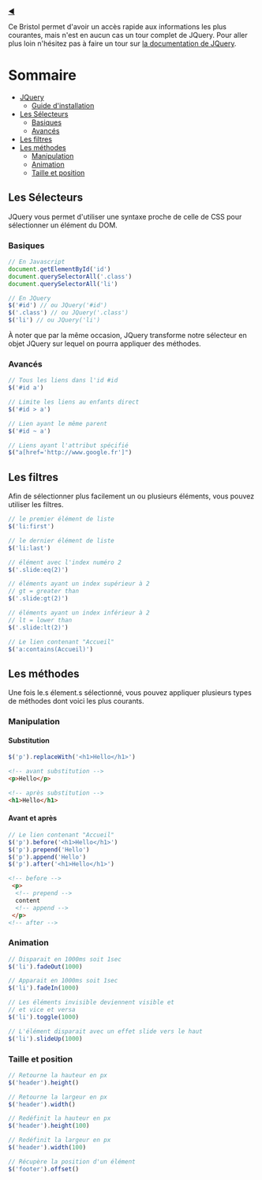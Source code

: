 [:arrow_backward:](../README.md)

Ce Bristol permet d'avoir un accès rapide aux informations les plus courantes, mais n'est en aucun cas un tour complet de JQuery. Pour aller plus loin n'hésitez pas à faire un tour sur [la documentation de JQuery](https://api.jquery.com/).

# Sommaire

- [JQuery](#jquery)
  - [Guide d'installation](INSTALL.md)
- [Les Sélecteurs](#les-selecteurs)
  - [Basiques](#basiques)
  - [Avancés](#avances)
- [Les filtres](#les-filtres)
- [Les méthodes](#les-methodes)
  - [Manipulation](#manipulation)
  - [Animation](#animation)
  - [Taille et position](#taille-et-position)


## Les Sélecteurs

JQuery vous permet d'utiliser une syntaxe proche de celle de CSS pour sélectionner un élément du DOM.

### Basiques

```js
// En Javascript
document.getElementById('id')
document.querySelectorAll('.class')
document.querySelectorAll('li')

// En JQuery
$('#id') // ou JQuery('#id')
$('.class') // ou JQuery('.class')
$('li') // ou JQuery('li')
```

À noter que par la même occasion, JQuery transforme notre sélecteur en objet JQuery sur lequel on pourra appliquer des méthodes.

### Avancés

```js
// Tous les liens dans l'id #id
$('#id a')

// Limite les liens au enfants direct
$('#id > a')

// Lien ayant le même parent
$('#id ~ a')

// Liens ayant l'attribut spécifié
$("a[href='http://www.google.fr']")
```

## Les filtres

Afin de sélectionner plus facilement un ou plusieurs éléments, vous pouvez utiliser les filtres.

```js
// le premier élément de liste
$('li:first')

// le dernier élément de liste
$('li:last')

// élément avec l'index numéro 2
$('.slide:eq(2)')

// éléments ayant un index supérieur à 2
// gt = greater than
$('.slide:gt(2)')

// éléments ayant un index inférieur à 2
// lt = lower than
$('.slide:lt(2)')

// Le lien contenant "Accueil"
$('a:contains(Accueil)')
```

## Les méthodes

Une fois le.s élement.s sélectionné, vous pouvez appliquer plusieurs types de méthodes dont voici les plus courants.

### Manipulation

#### Substitution

```js
$('p').replaceWith('<h1>Hello</h1>')
```

```html
<!-- avant substitution -->
<p>Hello</p>

<!-- après substitution -->
<h1>Hello</h1>
```

#### Avant et après

```js
// Le lien contenant "Accueil"
$('p').before('<h1>Hello</h1>')
$('p').prepend('Hello')
$('p').append('Hello')
$('p').after('<h1>Hello</h1>')
```

```html
<!-- before -->
 <p>
  <!-- prepend -->
  content
  <!-- append -->
 </p>
<!-- after -->
```

### Animation

```js
// Disparait en 1000ms soit 1sec
$('li').fadeOut(1000)

// Apparait en 1000ms soit 1sec
$('li').fadeIn(1000)

// Les éléments invisible deviennent visible et
// et vice et versa
$('li').toggle(1000)

// L'élément disparait avec un effet slide vers le haut
$('li').slideUp(1000)
```

### Taille et position

```js
// Retourne la hauteur en px
$('header').height()

// Retourne la largeur en px
$('header').width()

// Redéfinit la hauteur en px
$('header').height(100)

// Redéfinit la largeur en px
$('header').width(100)

// Récupère la position d'un élément
$('footer').offset()
```